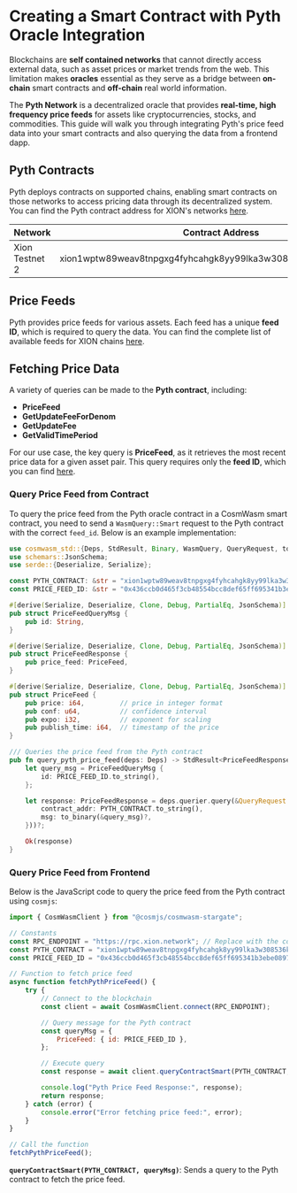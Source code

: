 # Creating a Smart Contract with Pyth Oracle Integration

Blockchains are **self contained networks** that cannot directly access external data, such as asset prices or market trends from the web. This limitation makes **oracles** essential as they serve as a bridge between **on-chain** smart contracts and **off-chain** real world information.

The **Pyth Network** is a decentralized oracle that provides **real-time, high frequency price feeds** for assets like cryptocurrencies, stocks, and commodities. This guide will walk you through integrating Pyth's price feed data into your smart contracts and also querying the data from a frontend dapp.



## Pyth Contracts

Pyth deploys contracts on supported chains, enabling smart contracts on those networks to access pricing data through its decentralized system. You can find the Pyth contract address for XION's networks [here](https://docs.pyth.network/price-feeds/contract-addresses/cosmwasm).

| Network        | Contract Address                                                |
| -------------- | --------------------------------------------------------------- |
| Xion Testnet 2 | xion1wptw89weav8tnpgxg4fyhcahgk8yy99lka3w308536ktadkvjwxqe463hl |



## Price Feeds

Pyth provides price feeds for various assets. Each feed has a unique **feed ID**, which is required to query the data. You can find the complete list of available feeds for XION chains [here](https://www.pyth.network/developers/price-feed-ids#cosmwasm-stable).



## Fetching Price Data

A variety of queries can be made to the **Pyth contract**, including:

* **PriceFeed**
* **GetUpdateFeeForDenom**
* **GetUpdateFee**
* **GetValidTimePeriod**

For our use case, the key query is **PriceFeed**, as it retrieves the most recent price data for a given asset pair. This query requires only the **feed ID**, which you can find [here](https://www.pyth.network/developers/price-feed-ids#cosmwasm-stable).



### Query Price Feed from Contract

To query the price feed from the Pyth oracle contract in a CosmWasm smart contract, you need to send a `WasmQuery::Smart` request to the Pyth contract with the correct `feed_id`. Below is an example implementation:

```rust
use cosmwasm_std::{Deps, StdResult, Binary, WasmQuery, QueryRequest, to_binary};
use schemars::JsonSchema;
use serde::{Deserialize, Serialize};

const PYTH_CONTRACT: &str = "xion1wptw89weav8tnpgxg4fyhcahgk8yy99lka3w308536ktadkvjwxqe463hl";
const PRICE_FEED_ID: &str = "0x436ccb0d465f3cb48554bcc8def65ff695341b3ebe0897563d118b9291178d0f";

#[derive(Serialize, Deserialize, Clone, Debug, PartialEq, JsonSchema)]
pub struct PriceFeedQueryMsg {
    pub id: String,
}

#[derive(Serialize, Deserialize, Clone, Debug, PartialEq, JsonSchema)]
pub struct PriceFeedResponse {
    pub price_feed: PriceFeed,
}

#[derive(Serialize, Deserialize, Clone, Debug, PartialEq, JsonSchema)]
pub struct PriceFeed {
    pub price: i64,         // price in integer format
    pub conf: u64,          // confidence interval
    pub expo: i32,          // exponent for scaling
    pub publish_time: i64,  // timestamp of the price
}

/// Queries the price feed from the Pyth contract
pub fn query_pyth_price_feed(deps: Deps) -> StdResult<PriceFeedResponse> {
    let query_msg = PriceFeedQueryMsg {
        id: PRICE_FEED_ID.to_string(),
    };

    let response: PriceFeedResponse = deps.querier.query(&QueryRequest::Wasm(WasmQuery::Smart {
        contract_addr: PYTH_CONTRACT.to_string(),
        msg: to_binary(&query_msg)?,
    }))?;

    Ok(response)
}

```



### Query Price Feed from Frontend

Below is the JavaScript code to query the price feed from the Pyth contract using `cosmjs`:

```javascript
import { CosmWasmClient } from "@cosmjs/cosmwasm-stargate";

// Constants
const RPC_ENDPOINT = "https://rpc.xion.network"; // Replace with the correct RPC
const PYTH_CONTRACT = "xion1wptw89weav8tnpgxg4fyhcahgk8yy99lka3w308536ktadkvjwxqe463hl";
const PRICE_FEED_ID = "0x436ccb0d465f3cb48554bcc8def65ff695341b3ebe0897563d118b9291178d0f";

// Function to fetch price feed
async function fetchPythPriceFeed() {
    try {
        // Connect to the blockchain
        const client = await CosmWasmClient.connect(RPC_ENDPOINT);

        // Query message for the Pyth contract
        const queryMsg = {
            PriceFeed: { id: PRICE_FEED_ID },
        };

        // Execute query
        const response = await client.queryContractSmart(PYTH_CONTRACT, queryMsg);

        console.log("Pyth Price Feed Response:", response);
        return response;
    } catch (error) {
        console.error("Error fetching price feed:", error);
    }
}

// Call the function
fetchPythPriceFeed();
```

**`queryContractSmart(PYTH_CONTRACT, queryMsg)`**: Sends a query to the Pyth contract to fetch the price feed.
